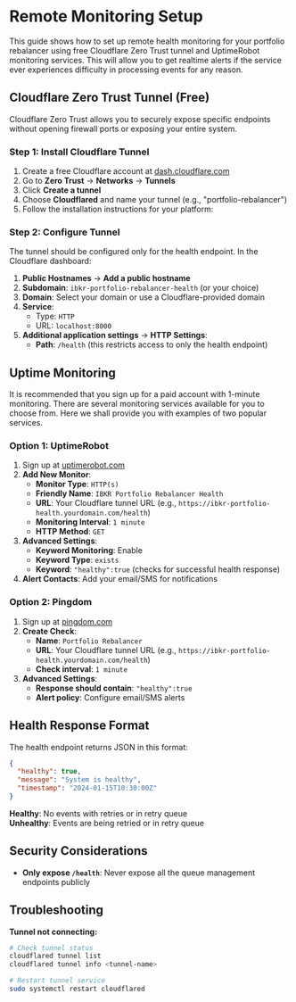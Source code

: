 # Remote Monitoring Setup

This guide shows how to set up remote health monitoring for your portfolio rebalancer using free Cloudflare Zero Trust tunnel and UptimeRobot monitoring services. This will allow you to get realtime alerts if the service ever experiences difficulty in processing events for any reason.

## Cloudflare Zero Trust Tunnel (Free)

Cloudflare Zero Trust allows you to securely expose specific endpoints without opening firewall ports or exposing your entire system.

### Step 1: Install Cloudflare Tunnel

1. Create a free Cloudflare account at [dash.cloudflare.com](https://dash.cloudflare.com)
2. Go to **Zero Trust** → **Networks** → **Tunnels**
3. Click **Create a tunnel**
4. Choose **Cloudflared** and name your tunnel (e.g., "portfolio-rebalancer")
5. Follow the installation instructions for your platform:

### Step 2: Configure Tunnel

The tunnel should be configured only for the health endpoint. In the Cloudflare dashboard:

1. **Public Hostnames** → **Add a public hostname**
2. **Subdomain**: `ibkr-portfolio-rebalancer-health` (or your choice)
3. **Domain**: Select your domain or use a Cloudflare-provided domain
4. **Service**: 
   - Type: `HTTP`
   - URL: `localhost:8000`
5. **Additional application settings** → **HTTP Settings**:
   - **Path**: `/health` (this restricts access to only the health endpoint)

## Uptime Monitoring
It is recommended that you sign up for a paid account with 1-minute monitoring. There are several monitoring services available for you to choose from. Here we shall provide you with examples of two popular services.

### Option 1: UptimeRobot
1. Sign up at [uptimerobot.com](https://uptimerobot.com)
2. **Add New Monitor**:
   - **Monitor Type**: `HTTP(s)`
   - **Friendly Name**: `IBKR Portfolio Rebalancer Health`
   - **URL**: Your Cloudflare tunnel URL (e.g., `https://ibkr-portfolio-health.yourdomain.com/health`)
   - **Monitoring Interval**: `1 minute`
   - **HTTP Method**: `GET`
3. **Advanced Settings**:
   - **Keyword Monitoring**: Enable
   - **Keyword Type**: `exists`
   - **Keyword**: `"healthy":true` (checks for successful health response)
4. **Alert Contacts**: Add your email/SMS for notifications

### Option 2: Pingdom
1. Sign up at [pingdom.com](https://www.pingdom.com)
2. **Create Check**:
   - **Name**: `Portfolio Rebalancer`
   - **URL**: Your Cloudflare tunnel URL (e.g., `https://ibkr-portfolio-health.yourdomain.com/health`)
   - **Check interval**: `1 minute`
3. **Advanced Settings**:
   - **Response should contain**: `"healthy":true`
   - **Alert policy**: Configure email/SMS alerts

## Health Response Format

The health endpoint returns JSON in this format:

```json
{
  "healthy": true,
  "message": "System is healthy",
  "timestamp": "2024-01-15T10:30:00Z"
}
```

**Healthy**: No events with retries or in retry queue  
**Unhealthy**: Events are being retried or in retry queue

## Security Considerations

- **Only expose `/health`**: Never expose all the queue management endpoints publicly

## Troubleshooting

**Tunnel not connecting:**
```bash
# Check tunnel status
cloudflared tunnel list
cloudflared tunnel info <tunnel-name>

# Restart tunnel service
sudo systemctl restart cloudflared
```
